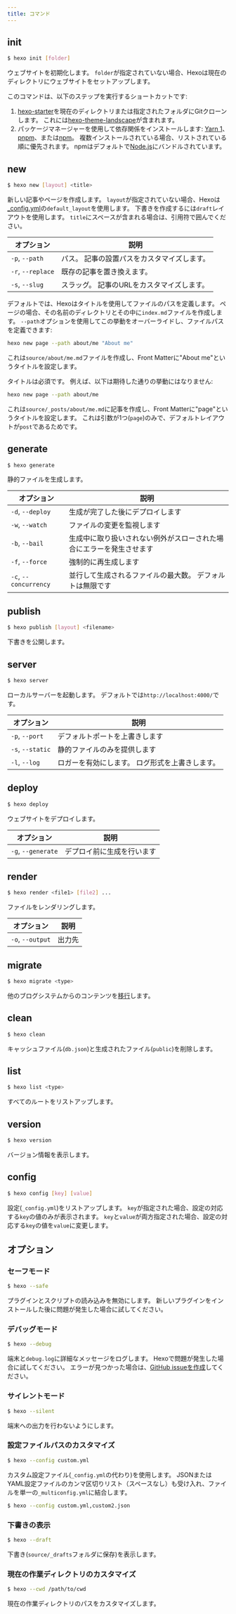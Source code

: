 ```yaml
---
title: コマンド
---
```


## init

```bash
$ hexo init [folder]
```

ウェブサイトを初期化します。 `folder`が指定されていない場合、Hexoは現在のディレクトリにウェブサイトをセットアップします。

このコマンドは、以下のステップを実行するショートカットです:

1. [hexo-starter](https://github.com/hexojs/hexo-starter)を現在のディレクトリまたは指定されたフォルダにGitクローンします。 これには[hexo-theme-landscape](https://github.com/hexojs/hexo-theme-landscape)が含まれます。
2. パッケージマネージャーを使用して依存関係をインストールします: [Yarn 1](https://classic.yarnpkg.com/lang/en/)、[pnpm](https://pnpm.io)、または[npm](https://docs.npmjs.com/cli/install)。 複数インストールされている場合、リストされている順に優先されます。 npmはデフォルトで[Node.js](./#Node-jsのインストール)にバンドルされています。

## new

```bash
$ hexo new [layout] <title>
```

新しい記事やページを作成します。 `layout`が指定されていない場合、Hexoは[\_config.yml](configuration.html)の`default_layout`を使用します。 下書きを作成するには`draft`レイアウトを使用します。 `title`にスペースが含まれる場合は、引用符で囲んでください。

| オプション             | 説明                      |
| ----------------- | ----------------------- |
| `-p`, `--path`    | パス。 記事の設置パスをカスタマイズします。  |
| `-r`, `--replace` | 既存の記事を置き換えます。           |
| `-s`, `--slug`    | スラッグ。 記事のURLをカスタマイズします。 |

デフォルトでは、Hexoはタイトルを使用してファイルのパスを定義します。 ページの場合、その名前のディレクトリとその中に`index.md`ファイルを作成します。 `--path`オプションを使用してこの挙動をオーバーライドし、ファイルパスを定義できます:

```bash
hexo new page --path about/me "About me"
```

これは`source/about/me.md`ファイルを作成し、Front Matterに"About me"というタイトルを設定します。

タイトルは必須です。 例えば、以下は期待した通りの挙動にはなりません:

```bash
hexo new page --path about/me
```

これは`source/_posts/about/me.md`に記事を作成し、Front Matterに"page"というタイトルを設定します。 これは引数が1つ(`page`)のみで、デフォルトレイアウトが`post`であるためです。

## generate

```bash
$ hexo generate
```

静的ファイルを生成します。

| オプション                 | 説明                                 |
| --------------------- | ---------------------------------- |
| `-d`, `--deploy`      | 生成が完了した後にデプロイします                   |
| `-w`, `--watch`       | ファイルの変更を監視します                      |
| `-b`, `--bail`        | 生成中に取り扱いされない例外がスローされた場合にエラーを発生させます |
| `-f`, `--force`       | 強制的に再生成します                         |
| `-c`, `--concurrency` | 並行して生成されるファイルの最大数。 デフォルトは無限です      |

## publish

```bash
$ hexo publish [layout] <filename>
```

下書きを公開します。

## server

```bash
$ hexo server
```

ローカルサーバーを起動します。 デフォルトでは`http://localhost:4000/`です。

| オプション            | 説明                       |
| ---------------- | ------------------------ |
| `-p`, `--port`   | デフォルトポートを上書きします          |
| `-s`, `--static` | 静的ファイルのみを提供します           |
| `-l`, `--log`    | ロガーを有効にします。 ログ形式を上書きします。 |

## deploy

```bash
$ hexo deploy
```

ウェブサイトをデプロイします。

| オプション              | 説明            |
| ------------------ | ------------- |
| `-g`, `--generate` | デプロイ前に生成を行います |

## render

```bash
$ hexo render <file1> [file2] ...
```

ファイルをレンダリングします。

| オプション            | 説明  |
| ---------------- | --- |
| `-o`, `--output` | 出力先 |

## migrate

```bash
$ hexo migrate <type>
```

他のブログシステムからのコンテンツを[移行](migration.html)します。

## clean

```bash
$ hexo clean
```

キャッシュファイル(`db.json`)と生成されたファイル(`public`)を削除します。

## list

```bash
$ hexo list <type>
```

すべてのルートをリストアップします。

## version

```bash
$ hexo version
```

バージョン情報を表示します。

## config

```bash
$ hexo config [key] [value]
```

設定(`_config.yml`)をリストアップします。 `key`が指定された場合、設定の対応する`key`の値のみが表示されます。 `key`と`value`が両方指定された場合、設定の対応する`key`の値を`value`に変更します。

## オプション

### セーフモード

```bash
$ hexo --safe
```

プラグインとスクリプトの読み込みを無効にします。 新しいプラグインをインストールした後に問題が発生した場合に試してください。

### デバッグモード

```bash
$ hexo --debug
```

端末と`debug.log`に詳細なメッセージをログします。 Hexoで問題が発生した場合に試してください。 エラーが見つかった場合は、[GitHub issueを作成](https://github.com/hexojs/hexo/issues/new?assignees=&labels=&projects=&template=bug_report.yml)してください。

### サイレントモード

```bash
$ hexo --silent
```

端末への出力を行わないようにします。

### 設定ファイルパスのカスタマイズ

```bash
$ hexo --config custom.yml
```

カスタム設定ファイル(`_config.yml`の代わり)を使用します。 JSONまたはYAML設定ファイルのカンマ区切りリスト（スペースなし）も受け入れ、ファイルを単一の`_multiconfig.yml`に結合します。

```bash
$ hexo --config custom.yml,custom2.json
```

### 下書きの表示

```bash
$ hexo --draft
```

下書き(`source/_drafts`フォルダに保存)を表示します。

### 現在の作業ディレクトリのカスタマイズ

```bash
$ hexo --cwd /path/to/cwd
```

現在の作業ディレクトリのパスをカスタマイズします。
